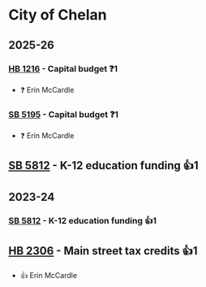 # City of Chelan
## 2025-26

### [HB 1216](/bill/2025-26/hb/1216/) - Capital budget   ❓1
* ❓ Erin McCardle

### [SB 5195](/bill/2025-26/sb/5195/) - Capital budget   ❓1
* ❓ Erin McCardle

## [SB 5812](/bill/2025-26/sb/5812/) - K-12 education funding 👍1  

## 2023-24

### [SB 5812](/bill/2023-24/sb/5812/) - K-12 education funding 👍1  

## [HB 2306](/bill/2023-24/hb/2306/) - Main street tax credits 👍1  
* 👍 Erin McCardle
